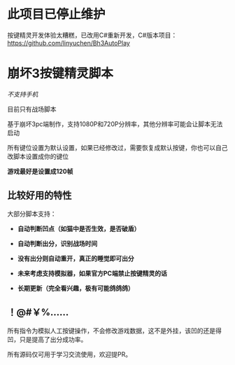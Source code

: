 # 此项目已停止维护

按键精灵开发体验太糟糕，已改用C#重新开发，C#版本项目：https://github.com/linyuchen/Bh3AutoPlay

# 崩坏3按键精灵脚本

*不支持手机*

目前只有战场脚本

基于崩坏3pc端制作，支持1080P和720P分辨率，其他分辨率可能会让脚本无法启动

所有键位设置为默认设置，如果已经修改过，需要恢复成默认按键，你也可以自己改脚本设置成你的键位

**游戏最好是设置成120帧**

## 比较好用的特性

大部分脚本支持：

* **自动判断凹点（如猫中是否生效，是否破盾）**

* **自动判断出分，识别战场时间**

* **没有出分则自动重开，真正的睡觉即可出分**

* **未来考虑支持模拟器，如果官方PC端禁止按键精灵的话**

* **长期更新（完全看兴趣，极有可能鸽鸽鸽）**


## ！@#￥%……

所有指令为模拟人工按键操作，不会修改游戏数据，这不是外挂，该凹的还是得凹，只是提高了出分成功率。

所有源码仅可用于学习交流使用，欢迎提PR。
